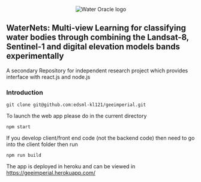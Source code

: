 
<!-- ![WaterOracleLogo](https://user-images.githubusercontent.com/90031508/183531098-494a5819-7714-4f72-8ff8-d038982eb5f0.png) -->

<p align="center">
  <img src="https://user-images.githubusercontent.com/90031508/183531098-494a5819-7714-4f72-8ff8-d038982eb5f0.png" alt="Water Oracle logo"/>
</p>

## WaterNets: Multi-view Learning for classifying water bodies through combining the Landsat-8, Sentinel-1 and digital elevation models bands experimentally

A secondary Repository for independent research project which provides interface with react.js and node.js

### Introduction

```
git clone git@github.com:edsml-kl121/geeimperial.git
```

To launch the web app please do in the current directory
```
npm start
```

If you develop client/front end code (not the backend code) then need to go into the client folder then run

```
npm run build
```

The app is deployed in heroku and can be viewed in https://geeimperial.herokuapp.com/

